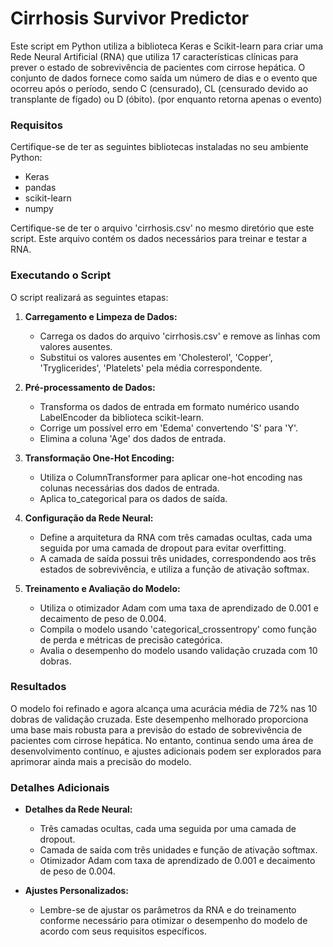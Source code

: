 
# Cirrhosis Survivor Predictor

Este script em Python utiliza a biblioteca Keras e Scikit-learn para criar uma Rede Neural Artificial (RNA) que utiliza 17 características clínicas para prever o estado de sobrevivência de pacientes com cirrose hepática. O conjunto de dados fornece como saída um número de dias e o evento que ocorreu após o período, sendo C (censurado), CL (censurado devido ao transplante de fígado) ou D (óbito). (por enquanto retorna apenas o evento)

### Requisitos

Certifique-se de ter as seguintes bibliotecas instaladas no seu ambiente Python:

- Keras
- pandas
- scikit-learn
- numpy

Certifique-se de ter o arquivo 'cirrhosis.csv' no mesmo diretório que este script. Este arquivo contém os dados necessários para treinar e testar a RNA.

### Executando o Script

O script realizará as seguintes etapas:

1. **Carregamento e Limpeza de Dados:**
   - Carrega os dados do arquivo 'cirrhosis.csv' e remove as linhas com valores ausentes.
   - Substitui os valores ausentes em 'Cholesterol', 'Copper', 'Tryglicerides', 'Platelets' pela média correspondente.

2. **Pré-processamento de Dados:**
   - Transforma os dados de entrada em formato numérico usando LabelEncoder da biblioteca scikit-learn.
   - Corrige um possível erro em 'Edema' convertendo 'S' para 'Y'.
   - Elimina a coluna 'Age' dos dados de entrada.

3. **Transformação One-Hot Encoding:**
   - Utiliza o ColumnTransformer para aplicar one-hot encoding nas colunas necessárias dos dados de entrada.
   - Aplica to_categorical para os dados de saída.

4. **Configuração da Rede Neural:**
   - Define a arquitetura da RNA com três camadas ocultas, cada uma seguida por uma camada de dropout para evitar overfitting.
   - A camada de saída possui três unidades, correspondendo aos três estados de sobrevivência, e utiliza a função de ativação softmax.

5. **Treinamento e Avaliação do Modelo:**
   - Utiliza o otimizador Adam com uma taxa de aprendizado de 0.001 e decaimento de peso de 0.004.
   - Compila o modelo usando 'categorical_crossentropy' como função de perda e métricas de precisão categórica.
   - Avalia o desempenho do modelo usando validação cruzada com 10 dobras.

### Resultados

O modelo foi refinado e agora alcança uma acurácia média de 72% nas 10 dobras de validação cruzada. Este desempenho melhorado proporciona uma base mais robusta para a previsão do estado de sobrevivência de pacientes com cirrose hepática. No entanto, continua sendo uma área de desenvolvimento contínuo, e ajustes adicionais podem ser explorados para aprimorar ainda mais a precisão do modelo.

### Detalhes Adicionais

- **Detalhes da Rede Neural:**
  - Três camadas ocultas, cada uma seguida por uma camada de dropout.
  - Camada de saída com três unidades e função de ativação softmax.
  - Otimizador Adam com taxa de aprendizado de 0.001 e decaimento de peso de 0.004.

- **Ajustes Personalizados:**
  - Lembre-se de ajustar os parâmetros da RNA e do treinamento conforme necessário para otimizar o desempenho do modelo de acordo com seus requisitos específicos.

